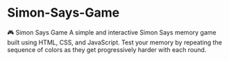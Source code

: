 # Simon-Says-Game
🎮 Simon Says Game  A simple and interactive Simon Says memory game built using HTML, CSS, and JavaScript. Test your memory by repeating the sequence of colors as they get progressively harder with each round.
